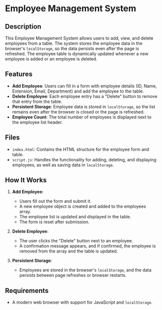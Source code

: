 # Employee Management System

## Description
This Employee Management System allows users to add, view, and delete employees from a table. The system stores the employee data in the browser's `localStorage`, so the data persists even after the page is refreshed. The employee table is dynamically updated whenever a new employee is added or an employee is deleted.

## Features
- **Add Employee**: Users can fill in a form with employee details (ID, Name, Extension, Email, Department) and add the employee to the table.
- **Delete Employee**: Each employee entry has a "Delete" button to remove that entry from the table.
- **Persistent Storage**: Employee data is stored in `localStorage`, so the list remains even after the browser is closed or the page is refreshed.
- **Employee Count**: The total number of employees is displayed next to the employee list header.

## Files
- `index.html`: Contains the HTML structure for the employee form and table.
- `script.js`: Handles the functionality for adding, deleting, and displaying employees, as well as saving data in `localStorage`.

## How It Works
1. **Add Employee**:
   - Users fill out the form and submit it.
   - A new employee object is created and added to the employees array.
   - The employee list is updated and displayed in the table.
   - The form is reset after submission.

2. **Delete Employee**:
   - The user clicks the "Delete" button next to an employee.
   - A confirmation message appears, and if confirmed, the employee is removed from the array and the table is updated.

3. **Persistent Storage**:
   - Employees are stored in the browser's `localStorage`, and the data persists between page refreshes or browser restarts.

## Requirements
- A modern web browser with support for JavaScript and `localStorage`.


